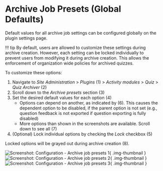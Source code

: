 # Archive Job Presets (Global Defaults)

Default values for all archive job settings can be configured globally on the
plugin settings page.

!!! tip
    By default, users are allowed to customize these settings during archive
    creation. However, each setting can be locked individually to prevent users from
    modifying it during archive creation. This allows the enforcement of
    organization wide policies for archived quizzes.

To customize these options:

1. Navigate to _Site Administration_ > _Plugins_ (1) > _Activity modules_ >
   _Quiz_ > _Quiz Archiver_ (2)
2. Scroll down to the _Archive presets_ section (3)
3. Set the desired default values for each option (4)
    - Options can depend on another, as indicated by (6). This causes the
      dependent option to be disabled, if the parent option is not set (e.g.,
      question feedback is not exported if question exporting is fully disabled)
    - More options than shown in the screenshots are available. Scroll down to
      see all (7)
4. (Optional) Lock individual options by checking the _Lock_ checkbox (5)

Locked options will be grayed out during archive creation (8).

![Screenshot: Configuration - Archive job presets 1](/assets/configuration/configuration_plugin_settings_1.png){ .img-thumbnail }
![Screenshot: Configuration - Archive job presets 2](/assets/configuration/configuration_archive_job_presets_2.png){ .img-thumbnail }
![Screenshot: Configuration - Archive job presets 3](/assets/configuration/configuration_archive_job_presets_3.png){ .img-thumbnail }
